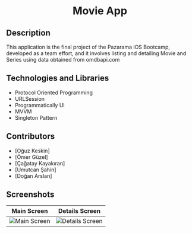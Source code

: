 <h1 align="center">
     Movie App
</h1>

## Description
<p>This application is the final project of the Pazarama iOS Bootcamp, developed as a team effort, and it involves listing and detailing Movie and Series using data obtained from omdbapi.com</p>

## Technologies and Libraries
- Protocol Oriented Programming
- URLSession
- Programmatically UI
- MVVM
- Singleton Pattern

## Contributors
- [Oğuz Keskin]
- [Ömer Güzel]
- [Çağatay Kayakıran]
- [Umutcan Şahin]
- [Doğan Arslan]


## Screenshots

| Main Screen | Details Screen |
| ----------- | ---------------- |
| ![Main Screen](resim1) | ![Details Screen](resim2)
